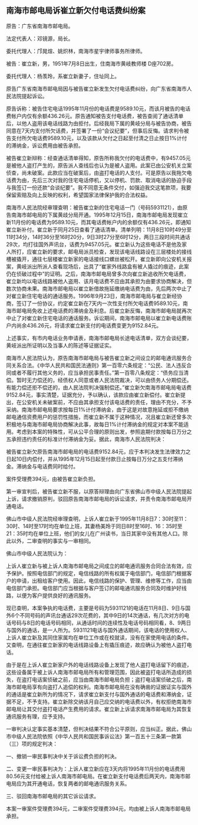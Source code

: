## 南海市邮电局诉崔立新欠付电话费纠纷案

原告：广东省南海市邮电局。

法定代表人：邓镜源，局长。

委托代理人：邝晃煊、姚炽林，南海市星宇律师事务所律师。

被告：崔立新，男，1951年7月8日出生，住南海市黄岐教师楼 D座702房。

委托代理人：杨羡玲，系崔立新妻子，住址同上。

原告广东省南海市邮电局因与被告崔立新发生欠付电话费纠纷，向广东省南海市人民法院提起诉讼。

原告诉称：被告住宅电话1995年11月份的电话费是9589.10元，而该月被告的电话费帐户内仅有余额436.26元。原告通知被告支付电话费，被告查阅了通话清单后，以他人盗用该电话线路为由拒付。后经我局下属的黄岐分局与被告协商，被告同意在7天内支付所欠话费，并签署了一份“会议纪要”，但事后反悔。请求判令被告支付所欠电话费9589.10元，以及该款从欠付之日起至付清之日止按日1%计付的滞纳金，诉讼费用由被告承担。

被告崔立新辩称：经查通话清单得知，原告所称我欠付的电话费中，有9457.05元是被他人盗打产生的，原告派人查线后也认为是被人盗用。此案已由公安机关立案侦查，尚未破案。此款应当在破案后，由盗打电话的人支付。可是原告以我拖欠电话费为由，先后三次对我的住宅电话停机，又以停机、罚款、取消电话的胁迫手段与我签订一份还款“会谈纪要”。我不同意无条件交付，如强迫我交这笔款项，我要保留索赔及向上反映的权利，希望国家法律保护我的合法权益。

南海市人民法院经审理查明：被告崔立新的住宅电话一门（号码5931121），由原告南海市邮电局的下属黄歧分局开通。1995年12月15日，南海市邮电局发现崔立新11月份的电话费为9589.10元，而其电话费帐户内的余额仅有436.26元，即通知崔立新补付。崔立新于同月25日查看了通话清单。清单列明：11月8日10时49分至11时34分，14时36分至16时20分，9日3时27分至6时12分，两日三段时间共通话29次，均打往国外声讯台，话费为9457.05元。崔立新认为这些电话不是他及家人所打，应崔立新的要求，邮电局派员检查，发现该电话线路设在三层楼处的接线槽被撬开，通往七层楼崔立新家的电话接线口螺丝被松开。崔立新即向公安机关报案，黄岐派出所派人查看现场后，出具了“崔家外线路盒有被人撬过的痕迹，此案仍在侦破过程中”的证明。之后，南海市邮电局曾多次向崔立新追收所欠电话费，崔立新均以电话线路被他人盗用、该月电话费不应由其承担为由要求协商解决，但数次协商未果。南海市邮电局以崔立新借故拖延缴纳电话费为由，先后两次中止了对崔立新住宅电话的通话服务。1996年9月23日，南海市邮电局与崔立新经协商，签订了一份协议，约定崔立新在7天内一次性支付所欠电话费9589.10元，南海市邮电局免收上述电话费的滞纳金及利息。后崔立新反悔，南海市邮电局就再次中止了对崔立新住宅电话的通话服务。诉讼期间，南海市邮电局以崔立新电话费账户内尚余436.26元，将请求崔立新支付的电话费变更为9152.84元。

上述事实，有市内电话业务申请表，南海市邮电局长途电话清单，双方会谈纪要，黄岐派出所证明以及当事人的陈述等证据证实。

南海市人民法院认为，原告南海市邮电局与被告崔立新之间设立的邮电通讯服务合同关系合法。《中华人民共和国民法通则》第一百零六条规定：“公民、法人违反合同或者不履行其他义务的，应当承担民事责任。”第一百零八条规定：“债务应当清偿。暂时无力偿还的，经债权人同意或者人民法院裁决，可以由债务人分期偿还。有能力偿还拒不偿还的，由人民法院判决强制偿还。”崔立新欠南海市邮电局电话费9152.84元，事实清楚，证据充分，予以确认，该款应由崔立新偿付。崔立新提出，在公安机关未破案前，不应由其承担支付该电话费的责任，理由不充分，不予采纳。南海市邮电局要求按每日1%计付滞纳金，由于这是对故意拖延或拒不缴纳邮电通信资费用户的惩罚性措施，而崔立新不属于这种情况，况且崔立新还曾多次积极地与南海市邮电局协商解决此事，故每日1%计付滞纳金的规定对本案不能适用。考虑到本案的特殊性，可从公平合理的原则出发，参照逾期付款按每日万分之五承担违约责任的标准计付滞纳金为妥。据此，南海市人民法院判决：

被告崔立新欠原告南海市邮电局的电话费9152.84元，应于本判决发生法律效力之日起10日内偿付，并从1995年12月15日起至付款日止按每日万分之五支付滞纳金。滞纳金与电话费同时给付。

案件受理费394元，由被告崔立新负担。

第一审宣判后，被告崔立新不服，以原答辩理由向广东省佛山市中级人民法院提起上诉，请求撤销原判，驳回原告南海市邮电局的诉讼请求，并责令南海市邮电局开通电话。

佛山市中级人民法院经审理查明，上诉人崔立新于1995年11月8日7：30时至11：30时、14时至17时均在单位上班，其妻杨美玲于同日8时至16时、16：35时至21：35时均在单位上班，他们的女儿在广州读书，当日其家中没有其他人口。除此以外，二审查明的事实与一审相同。

佛山市中级人民法院认为：

上诉人崔立新与被上诉人南海市邮电局之间成立的邮电通讯服务合同合法有效，应予保护。按照电信部门的规定，电信线路的所有权属于电信部门，电信部门根据客户的申请，出租给客户使用。因此，电信线路的保护、管理、维修等工作，应当由电信部门承担。电信部门应当根据与客户签订的邮电通讯服务合同及时维护好线路，以便为客户提供良好的通讯服务。

现已查明，本案争执的电话费，主要是号码为5931121的电话在11月8日、9日与国外6个不同号码的声讯台通话29次花费的，其中9日的14次通话，有几次对方的电话号码与8日的电话号码相同，从通话时间的连续性及电话号码相同看，8、9两日与国外的通话，是一人所为。5931121电话与国外通话期间，该电话的使用权人、上诉人崔立新及其同住家属均在单位工作或在校就读，没有在家使用电话的条件。又查明，在通往崔立新家的电话线路设备上有撬压痕迹，故应确认为被他人盗打电话。

由于是在上诉人崔立新家户外的电话线路设备上发现了他人盗打电话留下的痕迹，这些设备属于被上诉人南海市邮电局所有和管理范围，因此被盗打电话所造成的损失，在盗打电话案侦破之前，应当由南海市邮电局负担；盗打电话案侦破之后，南海市邮电局享有向盗打人追偿的权利。南海市邮电局在没有确凿的证据证实与国外的通话是崔立新所为的情况下，请求崔立新支付与国外通话的电话费和滞纳金，证据不足，不予支持。崔立新除交纳该月自己应交纳的电话费以外，有权拒绝南海市邮电局让其交付盗打电话产生费用的请求。崔立新上诉请求南海市邮电局为其恢复通讯服务有理，应予支持。

一审判决认定事实基本清楚，但判决结果不符合公平原则，应当纠正。据此，佛山市中级人民法院依照《中华人民共和国民事诉讼法》第一百五十三条第一款第（三）项的规定判决：

一、撤销一审民事判决中关于诉讼费负担的判决。

二、变更一审民事判决为：上诉人崔立新应在3天内将1995年11月份的电话费用80.56元支付给被上诉人南海市邮电局。在崔立新支付电话费后两天内，南海市邮电局应为其开通电话，恢复两者的邮电通讯服务关系。

三、驳回南海市邮电局的其它诉讼请求。

本案一审案件受理费394元，二审案件受理费394元，均由被上诉人南海市邮电局承担。

